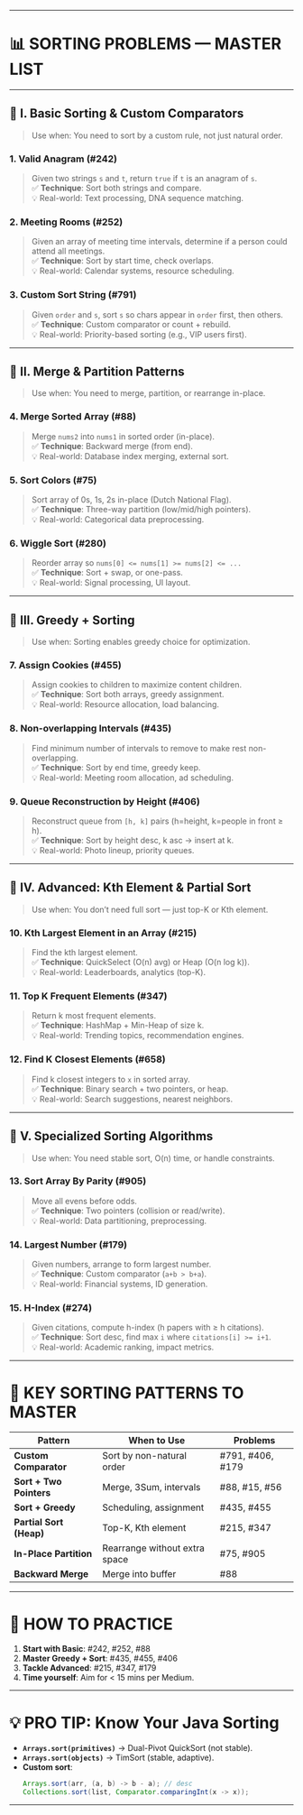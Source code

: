 

---

# 📊 SORTING PROBLEMS — MASTER LIST

---

## 🔹 **I. Basic Sorting & Custom Comparators**

> Use when: You need to sort by a custom rule, not just natural order.

### 1. **Valid Anagram** (#242)  
> Given two strings `s` and `t`, return `true` if `t` is an anagram of `s`.  
✅ **Technique**: Sort both strings and compare.  
💡 Real-world: Text processing, DNA sequence matching.

### 2. **Meeting Rooms** (#252)  
> Given an array of meeting time intervals, determine if a person could attend all meetings.  
✅ **Technique**: Sort by start time, check overlaps.  
💡 Real-world: Calendar systems, resource scheduling.

### 3. **Custom Sort String** (#791)  
> Given `order` and `s`, sort `s` so chars appear in `order` first, then others.  
✅ **Technique**: Custom comparator or count + rebuild.  
💡 Real-world: Priority-based sorting (e.g., VIP users first).

---

## 🔹 **II. Merge & Partition Patterns**

> Use when: You need to merge, partition, or rearrange in-place.

### 4. **Merge Sorted Array** (#88)  
> Merge `nums2` into `nums1` in sorted order (in-place).  
✅ **Technique**: Backward merge (from end).  
💡 Real-world: Database index merging, external sort.

### 5. **Sort Colors** (#75)  
> Sort array of 0s, 1s, 2s in-place (Dutch National Flag).  
✅ **Technique**: Three-way partition (low/mid/high pointers).  
💡 Real-world: Categorical data preprocessing.

### 6. **Wiggle Sort** (#280)  
> Reorder array so `nums[0] <= nums[1] >= nums[2] <= ...`  
✅ **Technique**: Sort + swap, or one-pass.  
💡 Real-world: Signal processing, UI layout.

---

## 🔹 **III. Greedy + Sorting**

> Use when: Sorting enables greedy choice for optimization.

### 7. **Assign Cookies** (#455)  
> Assign cookies to children to maximize content children.  
✅ **Technique**: Sort both arrays, greedy assignment.  
💡 Real-world: Resource allocation, load balancing.

### 8. **Non-overlapping Intervals** (#435)  
> Find minimum number of intervals to remove to make rest non-overlapping.  
✅ **Technique**: Sort by end time, greedy keep.  
💡 Real-world: Meeting room allocation, ad scheduling.

### 9. **Queue Reconstruction by Height** (#406)  
> Reconstruct queue from `[h, k]` pairs (h=height, k=people in front ≥ h).  
✅ **Technique**: Sort by height desc, k asc → insert at k.  
💡 Real-world: Photo lineup, priority queues.

---

## 🔹 **IV. Advanced: Kth Element & Partial Sort**

> Use when: You don’t need full sort — just top-K or Kth element.

### 10. **Kth Largest Element in an Array** (#215)  
> Find the kth largest element.  
✅ **Technique**: QuickSelect (O(n) avg) or Heap (O(n log k)).  
💡 Real-world: Leaderboards, analytics (top-K).

### 11. **Top K Frequent Elements** (#347)  
> Return k most frequent elements.  
✅ **Technique**: HashMap + Min-Heap of size k.  
💡 Real-world: Trending topics, recommendation engines.

### 12. **Find K Closest Elements** (#658)  
> Find k closest integers to `x` in sorted array.  
✅ **Technique**: Binary search + two pointers, or heap.  
💡 Real-world: Search suggestions, nearest neighbors.

---

## 🔹 **V. Specialized Sorting Algorithms**

> Use when: You need stable sort, O(n) time, or handle constraints.

### 13. **Sort Array By Parity** (#905)  
> Move all evens before odds.  
✅ **Technique**: Two pointers (collision or read/write).  
💡 Real-world: Data partitioning, preprocessing.

### 14. **Largest Number** (#179)  
> Given numbers, arrange to form largest number.  
✅ **Technique**: Custom comparator (`a+b > b+a`).  
💡 Real-world: Financial systems, ID generation.

### 15. **H-Index** (#274)  
> Given citations, compute h-index (h papers with ≥ h citations).  
✅ **Technique**: Sort desc, find max `i` where `citations[i] >= i+1`.  
💡 Real-world: Academic ranking, impact metrics.

---

# 🧠 KEY SORTING PATTERNS TO MASTER

| Pattern                  | When to Use                          | Problems                     |
|--------------------------|--------------------------------------|------------------------------|
| **Custom Comparator**    | Sort by non-natural order            | #791, #406, #179            |
| **Sort + Two Pointers**  | Merge, 3Sum, intervals               | #88, #15, #56               |
| **Sort + Greedy**        | Scheduling, assignment               | #435, #455                  |
| **Partial Sort (Heap)**  | Top-K, Kth element                   | #215, #347                  |
| **In-Place Partition**   | Rearrange without extra space        | #75, #905                   |
| **Backward Merge**       | Merge into buffer                    | #88                         |

---

# 🚀 HOW TO PRACTICE

1. **Start with Basic**: #242, #252, #88  
2. **Master Greedy + Sort**: #435, #455, #406  
3. **Tackle Advanced**: #215, #347, #179  
4. **Time yourself**: Aim for < 15 mins per Medium.

---

# 💡 PRO TIP: Know Your Java Sorting

- **`Arrays.sort(primitives)`** → Dual-Pivot QuickSort (not stable).
- **`Arrays.sort(objects)`** → TimSort (stable, adaptive).
- **Custom sort**:
  ```java
  Arrays.sort(arr, (a, b) -> b - a); // desc
  Collections.sort(list, Comparator.comparingInt(x -> x));
  ```

---
